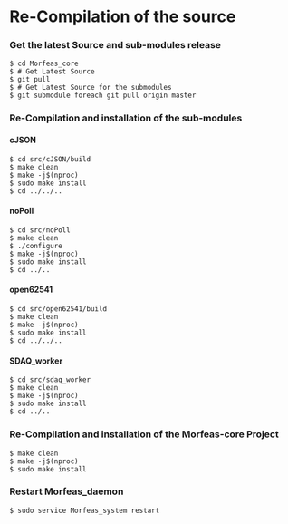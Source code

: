 # Re-Compilation of the source

### Get the latest Source and sub-modules release
```
$ cd Morfeas_core
$ # Get Latest Source
$ git pull
$ # Get Latest Source for the submodules
$ git submodule foreach git pull origin master
```
### Re-Compilation and installation of the sub-modules

#### cJSON
```
$ cd src/cJSON/build
$ make clean
$ make -j$(nproc)
$ sudo make install
$ cd ../../..
```
#### noPoll
```
$ cd src/noPoll
$ make clean
$ ./configure
$ make -j$(nproc)
$ sudo make install
$ cd ../..
```
#### open62541
```
$ cd src/open62541/build
$ make clean
$ make -j$(nproc)
$ sudo make install
$ cd ../../..
```
#### SDAQ_worker
```
$ cd src/sdaq_worker
$ make clean
$ make -j$(nproc)
$ sudo make install
$ cd ../..
```
### Re-Compilation and installation of the Morfeas-core Project
```
$ make clean
$ make -j$(nproc)
$ sudo make install
```
### Restart Morfeas_daemon
```
$ sudo service Morfeas_system restart
```